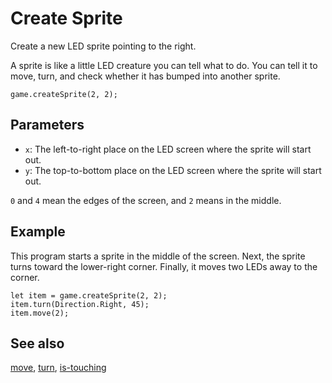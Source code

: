 # Create Sprite

Create a new LED sprite pointing to the right.

A sprite is like a little LED creature you can tell what to do.
You can tell it to move, turn, and check whether it has bumped
into another sprite.

```sig
game.createSprite(2, 2);
```

## Parameters

* ``x``: The left-to-right place on the LED screen where the sprite will start out.
* ``y``: The top-to-bottom place on the LED screen where the sprite will start out.

`0` and `4` mean the edges of the screen, and `2` means in the middle.

## Example

This program starts a sprite in the middle of the screen.
Next, the sprite turns toward the lower-right corner.
Finally, it moves two LEDs away to the corner.

```blocks
let item = game.createSprite(2, 2);
item.turn(Direction.Right, 45);
item.move(2);
```

## See also

[move](/reference/game/move),
[turn](/reference/game/turn),
[is-touching](/reference/game/is-touching)

